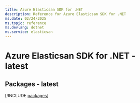 ```yaml
---
title: Azure Elasticsan SDK for .NET
description: Reference for Azure Elasticsan SDK for .NET
ms.date: 02/24/2025
ms.topic: reference
ms.devlang: dotnet
ms.service: elasticsan
---
```

# Azure Elasticsan SDK for .NET - latest
## Packages - latest
[!INCLUDE [packages](elasticsan-index.md)]